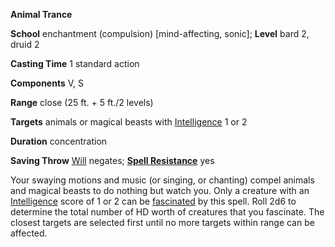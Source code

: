 **Animal Trance**

**School** enchantment (compulsion) [mind-affecting, sonic]; **Level** bard 2, druid 2

**Casting Time** 1 standard action

**Components** V, S

**Range** close (25 ft. + 5 ft./2 levels)

**Targets** animals or magical beasts with [Intelligence](../gettingStarted#_intelligence) 1 or 2

**Duration** concentration

**Saving Throw** [Will](../combat#_will) negates; **[Spell Resistance](../glossary#_spell-resistance)** yes

Your swaying motions and music (or singing, or chanting) compel animals and magical beasts to do nothing but watch you. Only a creature with an [Intelligence](../gettingStarted#_intelligence) score of 1 or 2 can be [fascinated](../glossary#_fascinated) by this spell. Roll 2d6 to determine the total number of HD worth of creatures that you fascinate. The closest targets are selected first until no more targets within range can be affected.

